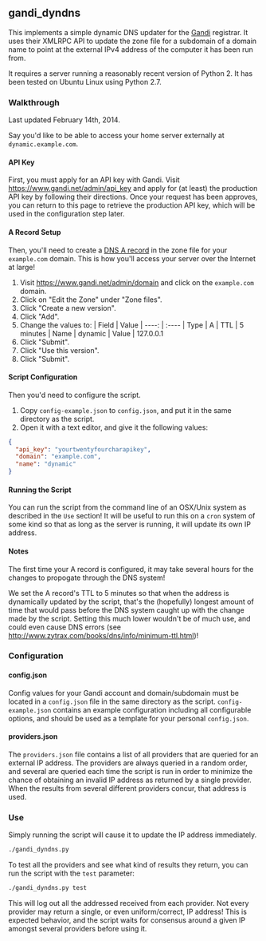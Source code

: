 gandi_dyndns
----

This implements a simple dynamic DNS updater for the
[Gandi](https://www.gandi.net) registrar. It uses their XMLRPC API to update the
zone file for a subdomain of a domain name to point at the external IPv4 address
of the computer it has been run from.

It requires a server running a reasonably recent version of Python 2. It has
been tested on Ubuntu Linux using Python 2.7.

### Walkthrough
Last updated February 14th, 2014.

Say you'd like to be able to access your home server externally at
`dynamic.example.com`.

#### API Key
First, you must apply for an API key with Gandi. Visit
https://www.gandi.net/admin/api_key and apply for (at least) the production API
key by following their directions. Once your request has been approves, you can
return to this page to retrieve the production API key, which will be used in
the configuration step later.

#### A Record Setup
Then, you'll need to create a [DNS A
record](http://en.wikipedia.org/wiki/List_of_DNS_record_types) in the zone file
for your `example.com` domain. This is how you'll access your server over the
Internet at large!

1. Visit https://www.gandi.net/admin/domain and click on the `example.com`
   domain.
1. Click on "Edit the Zone" under "Zone files".
1. Click "Create a new version".
1. Click "Add".
1. Change the values to:
  | Field | Value
  | ----: | :----
  | Type  | A
  | TTL   | 5 minutes
  | Name  | dynamic
  | Value | 127.0.0.1
1. Click "Submit".
1. Click "Use this version".
1. Click "Submit".

#### Script Configuration
Then you'd need to configure the script.

1. Copy `config-example.json` to `config.json`, and put it in the same directory
   as the script.
1. Open it with a text editor, and give it the following values:
  ```json
  {
    "api_key": "yourtwentyfourcharapikey",
    "domain": "example.com",
    "name": "dynamic"
  }
  ```

#### Running the Script
You can run the script from the command line of an OSX/Unix system as described
in the `Use` section! It will be useful to run this on a `cron` system of some
kind so that as long as the server is running, it will update its own IP
address.

#### Notes

The first time your A record is configured, it may take several hours
for the changes to propogate through the DNS system!

We set the A record's TTL to 5 minutes so that when the address is dynamically
updated by the script, that's the (hopefully) longest amount of time that would
pass before the DNS system caught up with the change made by the script.
Setting this much lower wouldn't be of much use, and could even cause DNS errors
(see http://www.zytrax.com/books/dns/info/minimum-ttl.html)!

### Configuration

#### config.json
Config values for your Gandi account and domain/subdomain must be located in a
`config.json` file in the same directory as the script. `config-example.json`
contains an example configuration including all configurable options, and should
be used as a template for your personal `config.json`.

#### providers.json
The `providers.json` file contains a list of all providers that are queried for
an external IP address. The providers are always queried in a random order, and
several are queried each time the script is run in order to minimize the chance
of obtaining an invalid IP address as returned by a single provider. When the
results from several different providers concur, that address is used.

### Use
Simply running the script will cause it to update the IP address immediately.

```bash
./gandi_dyndns.py
```

To test all the providers and see what kind of results they return, you can run
the script with the `test` parameter:

```bash
./gandi_dyndns.py test
```

This will log out all the addressed received from each provider. Not every
provider may return a single, or even uniform/correct, IP address! This is
expected behavior, and the script waits for consensus around a given IP amongst
several providers before using it.
